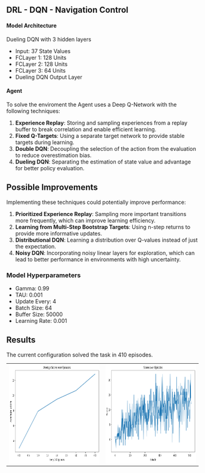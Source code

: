## DRL - DQN - Navigation Control

#### Model Architecture

Dueling DQN with 3 hidden layers
- Input: 37 State Values
- FCLayer 1: 128 Units
- FCLayer 2: 128 Units
- FCLayer 3: 64 Units
- Dueling DQN Output Layer

#### Agent

To solve the enviroment the Agent uses a Deep Q-Network with the following techniques:

1. **Experience Replay**: Storing and sampling experiences from a replay buffer to break correlation and enable efficient learning.
2. **Fixed Q-Targets**: Using a separate target network to provide stable targets during learning.
3. **Double DQN**: Decoupling the selection of the action from the evaluation to reduce overestimation bias.
4. **Dueling DQN**: Separating the estimation of state value and advantage for better policy evaluation.

## Possible Improvements

Implementing these techniques could potentially improve performance:

1. **Prioritized Experience Replay**: Sampling more important transitions more frequently, which can improve learning efficiency.
2. **Learning from Multi-Step Bootstrap Targets**: Using n-step returns to provide more informative updates.
3. **Distributional DQN**: Learning a distribution over Q-values instead of just the expectation.
4. **Noisy DQN**: Incorporating noisy linear layers for exploration, which can lead to better performance in environments with high uncertainty.


### Model Hyperparameters
- Gamma: 0.99
- TAU: 0.001
- Update Every: 4
- Batch Size: 64
- Buffer Size: 50000
- Learning Rate: 0.001


## Results
The current configuration solved the task in 410 episodes.

<table>
  <tr>
    <td><img src="13-avg.png" width="400" height="260" /></td>
    <td><img src="13-total.png" width="400" height="260" /></td>
  </tr>
</table>
